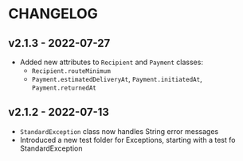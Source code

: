 # CHANGELOG

## v2.1.3 - 2022-07-27
* Added new attributes to `Recipient` and `Payment` classes:
   * `Recipient.routeMinimum`
   * `Payment.estimatedDeliveryAt`, `Payment.initiatedAt`, `Payment.returnedAt`

## v2.1.2 - 2022-07-13

* `StandardException` class now handles String error messages
* Introduced a new test folder for Exceptions, starting with a test fo StandardException

